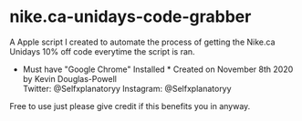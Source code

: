 # nike.ca-unidays-code-grabber
A Apple script I created to automate the process of getting the Nike.ca Unidays 10% off code everytime the script is ran.
* Must have "Google Chrome" Installed *
Created on November 8th 2020 by Kevin Douglas-Powell  
Twitter: @Selfxplanatoryy
Instagram: @Selfxplanatoryy

Free to use just please give credit if this benefits you in anyway.
